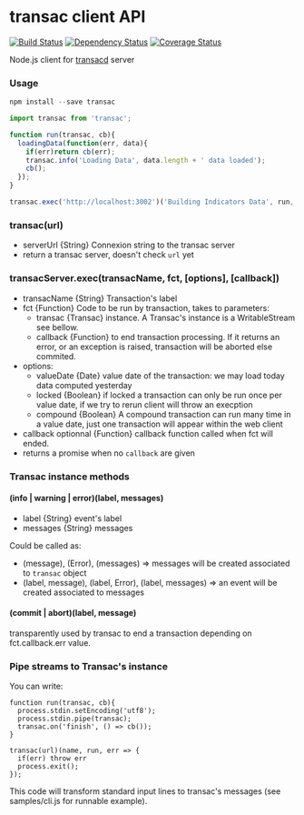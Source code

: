 transac client API
==================

[![Build Status](https://travis-ci.org/redpelicans/transac.svg?branch=transac2)](https://travis-ci.org/redpelicans/transac)
[![Dependency Status](https://david-dm.org/redpelicans/transac/transac2.svg)](https://david-dm.org/redpelicans/transac/transac2)
[![Coverage Status](https://coveralls.io/repos/redpelicans/transac/badge.svg?branch=transac2)](https://coveralls.io/r/redpelicans/transac?branch=transac2)


Node.js client for [transacd](https://github.com/redpelicans/transacd.git) server


### Usage

```javascript 
npm install --save transac

import transac from 'transac';

function run(transac, cb){
  loadingData(function(err, data){
    if(err)return cb(err);
    transac.info('Loading Data', data.length + ' data loaded');
    cb();
  });
}

transac.exec('http://localhost:3002')('Building Indicators Data', run, {locked: false});
```
### transac(url)
* serverUrl {String} Connexion string to the transac server
* return a transac server, doesn't check `url` yet

### transacServer.exec(transacName, fct, [options], [callback])

* transacName {String} Transaction's label
* fct {Function} Code to be run by transaction, takes to parameters: 
  * transac {Transac} instance. A Transac's instance is a WritableStream see bellow.
  * callback {Function} to end transaction processing. If it returns an error, or an exception is raised, transaction will be aborted else commited.
* options:
  * valueDate {Date} value date of the transaction: we may load today data computed yesterday
  * locked {Boolean} if locked a transaction can only be run once per value date, if we try to rerun client will throw an execption
  * compound {Boolean} A compound transaction can run many time in a value date, just one transaction will appear within the web client
* callback optionnal {Function} callback function called when fct will ended. 
* returns a promise when no `callback` are given

### Transac instance methods

#### (info | warning | error)(label, messages)

* label {String} event's label
* messages {String} messages 

Could be called as:

* (message), (Error), (messages) => messages will be created associated to `transac` object
* (label, message), (label, Error), (label, messages) => an event will be created associated to messages


#### (commit | abort)(label, message)

transparently used by transac to end a transaction depending on fct.callback.err value.


### Pipe streams to Transac's instance

You can write:


```
function run(transac, cb){
  process.stdin.setEncoding('utf8');
  process.stdin.pipe(transac);
  transac.on('finish', () => cb());
}

transac(url)(name, run, err => {
  if(err) throw err
  process.exit();
});
```

This code will transform standard input lines to transac's messages (see samples/cli.js for runnable example).
